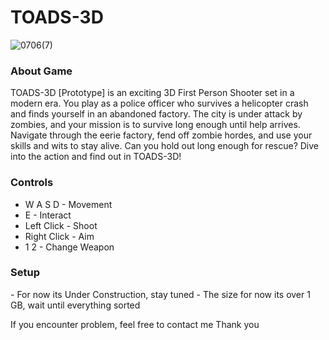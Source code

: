 <h1>TOADS-3D</h1>

![0706(7)](https://github.com/TottAditS/TOADS-3D/assets/154248410/39797c5c-402e-4f83-b8df-6ac8815423c3)

<h3>About Game</h3>
TOADS-3D [Prototype] is an exciting 3D First Person Shooter set in a modern era. You play as a police officer who survives a helicopter crash and finds yourself in an abandoned factory. The city is under attack by zombies, and your mission is to survive long enough until help arrives. Navigate through the eerie factory, fend off zombie hordes, and use your skills and wits to stay alive. Can you hold out long enough for rescue? Dive into the action and find out in TOADS-3D!

<h3>Controls</h3>

- W A S D      - Movement
- E            - Interact
- Left Click   - Shoot
- Right Click  - Aim
- 1 2          - Change Weapon

<h3>Setup</h3>
- For now its Under Construction, stay tuned
- The size for now its over 1 GB, wait until everything sorted

If you encounter problem, feel free to contact me
Thank you
